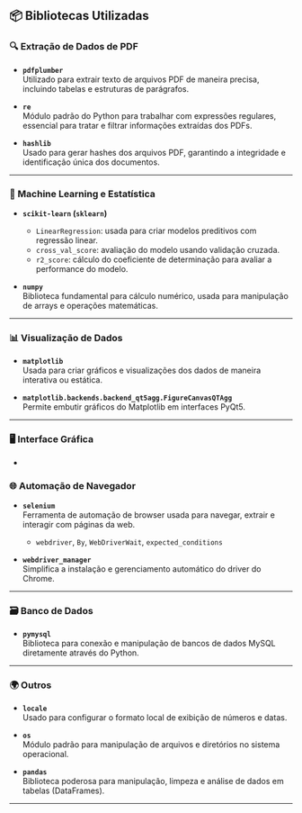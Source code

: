 
## 📦 Bibliotecas Utilizadas

### 🔍 Extração de Dados de PDF

- **`pdfplumber`**  
  Utilizado para extrair texto de arquivos PDF de maneira precisa, incluindo tabelas e estruturas de parágrafos.

- **`re`**  
  Módulo padrão do Python para trabalhar com expressões regulares, essencial para tratar e filtrar informações extraídas dos PDFs.

- **`hashlib`**  
  Usado para gerar hashes dos arquivos PDF, garantindo a integridade e identificação única dos documentos.

---

### 🧠 Machine Learning e Estatística

- **`scikit-learn` (`sklearn`)**  
  - `LinearRegression`: usada para criar modelos preditivos com regressão linear.
  - `cross_val_score`: avaliação do modelo usando validação cruzada.
  - `r2_score`: cálculo do coeficiente de determinação para avaliar a performance do modelo.

- **`numpy`**  
  Biblioteca fundamental para cálculo numérico, usada para manipulação de arrays e operações matemáticas.

---

### 📊 Visualização de Dados

- **`matplotlib`**  
  Usada para criar gráficos e visualizações dos dados de maneira interativa ou estática.

- **`matplotlib.backends.backend_qt5agg.FigureCanvasQTAgg`**  
  Permite embutir gráficos do Matplotlib em interfaces PyQt5.

---

### 🖥️ Interface Gráfica

-

### 🌐 Automação de Navegador

- **`selenium`**  
  Ferramenta de automação de browser usada para navegar, extrair e interagir com páginas da web.
  - `webdriver`, `By`, `WebDriverWait`, `expected_conditions`

- **`webdriver_manager`**  
  Simplifica a instalação e gerenciamento automático do driver do Chrome.

---

### 🗃️ Banco de Dados

- **`pymysql`**  
  Biblioteca para conexão e manipulação de bancos de dados MySQL diretamente através do Python.

---

### 🌍 Outros

- **`locale`**  
  Usado para configurar o formato local de exibição de números e datas.

- **`os`**  
  Módulo padrão para manipulação de arquivos e diretórios no sistema operacional.

- **`pandas`**  
  Biblioteca poderosa para manipulação, limpeza e análise de dados em tabelas (DataFrames).

---

